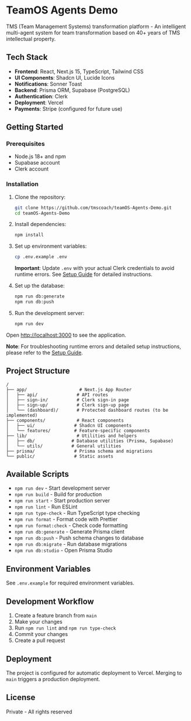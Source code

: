 # TeamOS Agents Demo

TMS (Team Management Systems) transformation platform - An intelligent multi-agent system for team transformation based on 40+ years of TMS intellectual property.

## Tech Stack

- **Frontend**: React, Next.js 15, TypeScript, Tailwind CSS
- **UI Components**: Shadcn UI, Lucide Icons
- **Notifications**: Sonner Toast
- **Backend**: Prisma ORM, Supabase (PostgreSQL)
- **Authentication**: Clerk
- **Deployment**: Vercel
- **Payments**: Stripe (configured for future use)

## Getting Started

### Prerequisites

- Node.js 18+ and npm
- Supabase account
- Clerk account

### Installation

1. Clone the repository:
   ```bash
   git clone https://github.com/tmscoach/teamOS-Agents-Demo.git
   cd teamOS-Agents-Demo
   ```

2. Install dependencies:
   ```bash
   npm install
   ```

3. Set up environment variables:
   ```bash
   cp .env.example .env
   ```
   **Important**: Update `.env` with your actual Clerk credentials to avoid runtime errors. See [Setup Guide](./docs/SETUP.md) for detailed instructions.

4. Set up the database:
   ```bash
   npm run db:generate
   npm run db:push
   ```

5. Run the development server:
   ```bash
   npm run dev
   ```

Open [http://localhost:3000](http://localhost:3000) to see the application.

**Note**: For troubleshooting runtime errors and detailed setup instructions, please refer to the [Setup Guide](./docs/SETUP.md).

## Project Structure

```
/
├── app/                    # Next.js App Router
│   ├── api/               # API routes
│   ├── sign-in/           # Clerk sign-in page
│   ├── sign-up/           # Clerk sign-up page
│   └── (dashboard)/       # Protected dashboard routes (to be implemented)
├── components/            # React components
│   ├── ui/               # Shadcn UI components
│   └── features/         # Feature-specific components
├── lib/                   # Utilities and helpers
│   ├── db/              # Database utilities (Prisma, Supabase)
│   └── utils/           # General utilities
├── prisma/               # Prisma schema and migrations
└── public/               # Static assets
```

## Available Scripts

- `npm run dev` - Start development server
- `npm run build` - Build for production
- `npm run start` - Start production server
- `npm run lint` - Run ESLint
- `npm run type-check` - Run TypeScript type checking
- `npm run format` - Format code with Prettier
- `npm run format:check` - Check code formatting
- `npm run db:generate` - Generate Prisma client
- `npm run db:push` - Push schema changes to database
- `npm run db:migrate` - Run database migrations
- `npm run db:studio` - Open Prisma Studio

## Environment Variables

See `.env.example` for required environment variables.

## Development Workflow

1. Create a feature branch from `main`
2. Make your changes
3. Run `npm run lint` and `npm run type-check`
4. Commit your changes
5. Create a pull request

## Deployment

The project is configured for automatic deployment to Vercel. Merging to `main` triggers a production deployment.

## License

Private - All rights reserved